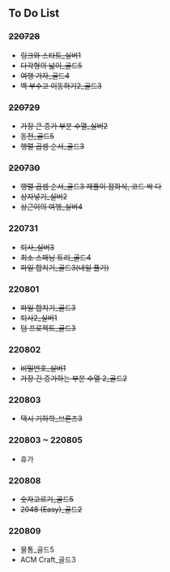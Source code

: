 ## To Do List

### ~~220728~~

-   ~~링크와 스타트\_실버1~~
-   ~~다각형의 넓이\_골드5~~
-   ~~여행 가자\_골드4~~
-   ~~벽 부수고 이동하기2\_골드3~~

### ~~220729~~

-   ~~가장 큰 증가 부분 수열\_실버2~~
-   ~~동전\_골드5~~
-   ~~행렬 곱셈 순서\_골드3~~

### ~~220730~~

-   ~~행렬 곱셈 순서\_골드3 재풀이 점화식, 코드 싹 다~~
-   ~~상자넣기\_실버2~~
-   ~~상근이의 여행\_실버4~~

### 220731

-   ~~퇴사\_실버3~~
-   ~~최소 스패닝 트리\_골드4~~
-   ~~파일 합치기\_골드3(내일 풀기)~~

### 220801

-   ~~파일 합치기\_골드3~~
-   ~~퇴사2\_실버1~~
-   ~~텀 프로젝트\_골드3~~

### 220802

-   ~~비밀번호\_실버1~~
-   ~~가장 긴 증가하는 부분 수열 2\_골드2~~

### 220803

-   ~~택시 기하학\_브론즈3~~

### 220803 ~ 220805

-   휴가

### 220808

-   ~~숫자고르기\_골드5~~
-   ~~2048 (Easy)\_골드2~~

### 220809

-   물통\_골드5
-   ACM Craft\_골드3
